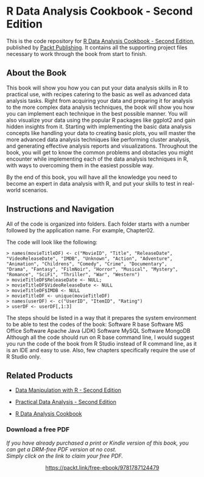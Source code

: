 # R Data Analysis Cookbook - Second Edition
This is the code repository for [R Data Analysis Cookbook - Second Edition](https://www.packtpub.com/big-data-and-business-intelligence/r-data-analysis-cookbook-second-edition?utm_source=github&utm_medium=repository&utm_campaign=9781787124479), published by [Packt Publishing](https://www.packtpub.com/?utm_source=github). It contains all the supporting project files necessary to work through the book from start to finish.
## About the Book
This book will show you how you can put your data analysis skills in R to practical use, with recipes catering to the basic as well as advanced data analysis tasks. Right from acquiring your data and preparing it for analysis to the more complex data analysis techniques, the book will show you how you can implement each technique in the best possible manner. You will also visualize your data using the popular R packages like ggplot2 and gain hidden insights from it. Starting with implementing the basic data analysis concepts like handling your data to creating basic plots, you will master the more advanced data analysis techniques like performing cluster analysis, and generating effective analysis reports and visualizations. Throughout the book, you will get to know the common problems and obstacles you might encounter while implementing each of the data analysis techniques in R, with ways to overcoming them in the easiest possible way.

By the end of this book, you will have all the knowledge you need to become an expert in data analysis with R, and put your skills to test in real-world scenarios.

## Instructions and Navigation
All of the code is organized into folders. Each folder starts with a number followed by the application name. For example, Chapter02.



The code will look like the following:
```
> names(movieTitleDF) <- c("MovieID", "Title", "ReleaseDate",
"VideoReleaseDate", "IMDB", "Unknown", "Action", "Adventure",
"Animation", "Childrens", "Comedy", "Crime", "Documentary",
"Drama", "Fantasy", "FilmNoir", "Horror", "Musical", "Mystery",
"Romance", "SciFi", "Thriller", "War", "Western")
> movieTitleDF$ReleaseDate <- NULL;
> movieTitleDF$VideoReleaseDate <- NULL
> movieTitleDF$IMDB <- NULL
> movieTitleDF <- unique(movieTitleDF)
> names(userDF) <- c("UserID", "ItemID", "Rating")
> userDF <- userDF[,1:3]
```

The steps should be listed in a way that it prepares the system environment to be able to
test the codes of the book:
Software R base
Software MS Office
Software Apache Java (JDK)
Software MySQL
Software MongoDB
Although all the code should run on R base command line, I would suggest you run the
code of the book from R Studio instead of R command line, as it is an IDE and easy to use.
Also, few chapters specifically require the use of R Studio only.

## Related Products
* [Data Manipulation with R - Second Edition](https://www.packtpub.com/big-data-and-business-intelligence/data-manipulation-r-second-edition?utm_source=github&utm_medium=repository&utm_campaign=9781785288814)

* [Practical Data Analysis - Second Edition](https://www.packtpub.com/big-data-and-business-intelligence/practical-data-analysis-second-edition?utm_source=github&utm_medium=repository&utm_campaign=9781785289712)

* [R Data Analysis Cookbook](https://www.packtpub.com/big-data-and-business-intelligence/r-data-analysis-cookbook?utm_source=github&utm_medium=repository&utm_campaign=9781783989065)

### Download a free PDF

 <i>If you have already purchased a print or Kindle version of this book, you can get a DRM-free PDF version at no cost.<br>Simply click on the link to claim your free PDF.</i>
<p align="center"> <a href="https://packt.link/free-ebook/9781787124479">https://packt.link/free-ebook/9781787124479 </a> </p>